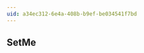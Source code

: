 ```yaml
---
uid: a34ec312-6e4a-408b-b9ef-be034541f7bd
---
```

## SetMe

<div class="alert is-warning"><p></p></div>

